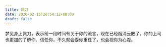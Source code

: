 ```yaml
---
title: 佩刀
date: 2020-02-15T20:54:12+08:00
draft: false
---
```


梦见身上佩刀，表示前一段时间有关于你的流言，现在已经烟消云散了，你的上司也更加的了解你、信任你，不久就会委你重任了，也会视你为心腹。